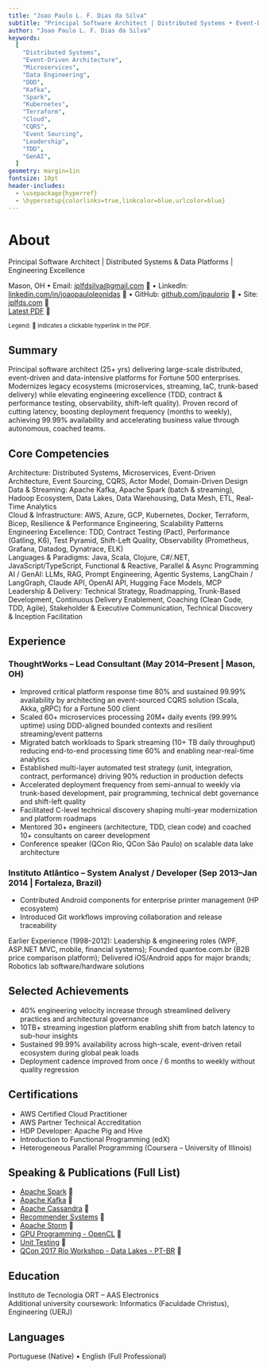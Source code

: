 ```yaml
---
title: "Joao Paulo L. F. Dias da Silva"
subtitle: "Principal Software Architect | Distributed Systems • Event-Driven & Data Platforms • Team Enablement"
author: "Joao Paulo L. F. Dias da Silva"
keywords:
  [
    "Distributed Systems",
    "Event-Driven Architecture",
    "Microservices",
    "Data Engineering",
    "DDD",
    "Kafka",
    "Spark",
    "Kubernetes",
    "Terraform",
    "Cloud",
    "CQRS",
    "Event Sourcing",
    "Leadership",
    "TDD",
    "GenAI",
  ]
geometry: margin=1in
fontsize: 10pt
header-includes:
  - \usepackage{hyperref}
  - \hypersetup{colorlinks=true,linkcolor=blue,urlcolor=blue}
---
```


# About

Principal Software Architect | Distributed Systems & Data Platforms | Engineering Excellence

Mason, OH • Email: [jplfdsilva@gmail.com](mailto:jplfdsilva@gmail.com) 🔗 • LinkedIn: [linkedin.com/in/joaopauloleonidas](https://linkedin.com/in/joaopauloleonidas) 🔗 • GitHub: [github.com/jpaulorio](https://github.com/jpaulorio) 🔗 • Site: [jplfds.com](https://jplfds.com) 🔗  
[Latest PDF](https://jpaulorio.github.io/resume/JP_Silva_Resume.pdf) 🔗

<sub>Legend: 🔗 indicates a clickable hyperlink in the PDF.</sub>

## Summary

Principal software architect (25+ yrs) delivering large-scale distributed, event-driven and data-intensive platforms for Fortune 500 enterprises. Modernizes legacy ecosystems (microservices, streaming, IaC, trunk-based delivery) while elevating engineering excellence (TDD, contract & performance testing, observability, shift-left quality). Proven record of cutting latency, boosting deployment frequency (months to weekly), achieving 99.99% availability and accelerating business value through autonomous, coached teams.

## Core Competencies

Architecture: Distributed Systems, Microservices, Event-Driven Architecture, Event Sourcing, CQRS, Actor Model, Domain-Driven Design  
Data & Streaming: Apache Kafka, Apache Spark (batch & streaming), Hadoop Ecosystem, Data Lakes, Data Warehousing, Data Mesh, ETL, Real-Time Analytics  
Cloud & Infrastructure: AWS, Azure, GCP, Kubernetes, Docker, Terraform, Bicep, Resilience & Performance Engineering, Scalability Patterns  
Engineering Excellence: TDD, Contract Testing (Pact), Performance (Gatling, K6), Test Pyramid, Shift-Left Quality, Observability (Prometheus, Grafana, Datadog, Dynatrace, ELK)  
Languages & Paradigms: Java, Scala, Clojure, C#/.NET, JavaScript/TypeScript, Functional & Reactive, Parallel & Async Programming  
AI / GenAI: LLMs, RAG, Prompt Engineering, Agentic Systems, LangChain / LangGraph, Claude API, OpenAI API, Hugging Face Models, MCP  
Leadership & Delivery: Technical Strategy, Roadmapping, Trunk-Based Development, Continuous Delivery Enablement, Coaching (Clean Code, TDD, Agile), Stakeholder & Executive Communication, Technical Discovery & Inception Facilitation

## Experience

### ThoughtWorks – Lead Consultant (May 2014–Present | Mason, OH)

- Improved critical platform response time 80% and sustained 99.99% availability by architecting an event-sourced CQRS solution (Scala, Akka, gRPC) for a Fortune 500 client
- Scaled 60+ microservices processing 20M+ daily events (99.99% uptime) using DDD-aligned bounded contexts and resilient streaming/event patterns
- Migrated batch workloads to Spark streaming (10+ TB daily throughput) reducing end-to-end processing time 60% and enabling near-real-time analytics
- Established multi-layer automated test strategy (unit, integration, contract, performance) driving 90% reduction in production defects
- Accelerated deployment frequency from semi-annual to weekly via trunk-based development, pair programming, technical debt governance and shift-left quality
- Facilitated C-level technical discovery shaping multi-year modernization and platform roadmaps
- Mentored 30+ engineers (architecture, TDD, clean code) and coached 10+ consultants on career development
- Conference speaker (QCon Rio, QCon São Paulo) on scalable data lake architecture

### Instituto Atlântico – System Analyst / Developer (Sep 2013–Jan 2014 | Fortaleza, Brazil)

- Contributed Android components for enterprise printer management (HP ecosystem)
- Introduced Git workflows improving collaboration and release traceability

Earlier Experience (1998–2012): Leadership & engineering roles (WPF, ASP.NET MVC, mobile, financial systems); Founded quantoe.com.br (B2B price comparison platform); Delivered iOS/Android apps for major brands; Robotics lab software/hardware solutions

## Selected Achievements

- 40% engineering velocity increase through streamlined delivery practices and architectural governance
- 10TB+ streaming ingestion platform enabling shift from batch latency to sub-hour insights
- Sustained 99.99% availability across high-scale, event-driven retail ecosystem during global peak loads
- Deployment cadence improved from once / 6 months to weekly without quality regression

## Certifications

- AWS Certified Cloud Practitioner
- AWS Partner Technical Accreditation
- HDP Developer: Apache Pig and Hive
- Introduction to Functional Programming (edX)
- Heterogeneous Parallel Programming (Coursera – University of Illinois)

## Speaking & Publications (Full List)

- [Apache Spark](https://pt.slideshare.net/slideshow/apache-spark-intro-237112555/237112555?_gl=1*1wwju08*_gcl_au*MzQ1OTI1OTU2LjE3NDM5NDc1ODY.) 🔗
- [Apache Kafka](https://www.slideshare.net/slideshow/kafka-basics/237110884) 🔗
- [Apache Cassandra](https://www.slideshare.net/slideshow/query-driven-development/78218074) 🔗
- [Recommender Systems](https://www.slideshare.net/slideshow/recommender-systems-52718571/52718571) 🔗
- [Apache Storm](https://www.slideshare.net/JooPauloLeonidasFern/apache-storm-basics) 🔗
- [GPU Programming - OpenCL](https://www.slideshare.net/slideshow/opencl-heterogeneous-parallel-computing/52435001) 🔗
- [Unit Testing](https://www.slideshare.net/slideshow/unit-testing-basics-52434530/52434530) 🔗
- [QCon 2017 Rio Workshop - Data Lakes - PT-BR](https://pt.slideshare.net/slideshow/qcon-rio-2015-data-lakes-workshop/52430448?_gl=1*1cv7tzx*_gcl_au*MzQ1OTI1OTU2LjE3NDM5NDc1ODY.) 🔗

## Education

Instituto de Tecnologia ORT – AAS Electronics  
Additional university coursework: Informatics (Faculdade Christus), Engineering (UERJ)

## Languages

Portuguese (Native) • English (Full Professional)
